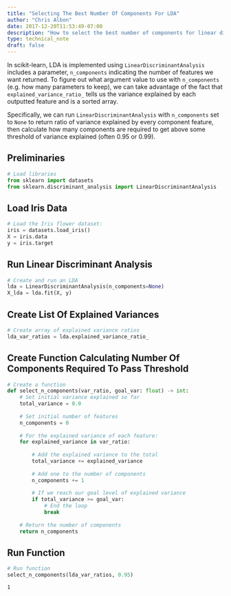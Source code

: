 ```yaml
---
title: "Selecting The Best Number Of Components For LDA"
author: "Chris Albon"
date: 2017-12-20T11:53:49-07:00
description: "How to select the best number of components for linear discriminant analysis for dimensionality reduction using Python."
type: technical_note
draft: false
---
```

In scikit-learn, LDA is implemented using `LinearDiscriminantAnalysis` includes a parameter, `n_components` indicating the number of features we want returned. To figure out what argument value to use with `n_components` (e.g. how many parameters to keep), we can take advantage of the fact that `explained_variance_ratio_` tells us the variance explained by each outputted feature and is a sorted array. 

Specifically, we can run `LinearDiscriminantAnalysis` with `n_components` set to `None` to return ratio of variance explained by every component feature, then calculate how many components are required to get above some threshold of variance explained (often 0.95 or 0.99).

## Preliminaries


```python
# Load libraries
from sklearn import datasets
from sklearn.discriminant_analysis import LinearDiscriminantAnalysis
```

## Load Iris Data


```python
# Load the Iris flower dataset:
iris = datasets.load_iris()
X = iris.data
y = iris.target
```

## Run Linear Discriminant Analysis


```python
# Create and run an LDA
lda = LinearDiscriminantAnalysis(n_components=None)
X_lda = lda.fit(X, y)
```

## Create List Of Explained Variances


```python
# Create array of explained variance ratios
lda_var_ratios = lda.explained_variance_ratio_
```

## Create Function Calculating Number Of Components Required To Pass Threshold


```python
# Create a function
def select_n_components(var_ratio, goal_var: float) -> int:
    # Set initial variance explained so far
    total_variance = 0.0
    
    # Set initial number of features
    n_components = 0
    
    # For the explained variance of each feature:
    for explained_variance in var_ratio:
        
        # Add the explained variance to the total
        total_variance += explained_variance
        
        # Add one to the number of components
        n_components += 1
        
        # If we reach our goal level of explained variance
        if total_variance >= goal_var:
            # End the loop
            break
            
    # Return the number of components
    return n_components
```

## Run Function


```python
# Run function
select_n_components(lda_var_ratios, 0.95)
```




    1


